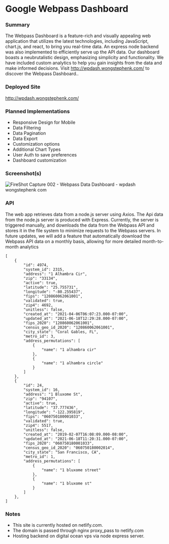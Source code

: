 # Google Webpass Dashboard

### Summary

The Webpass Dashboard is a feature-rich and visually appealing web application that utilizes the latest technologies, including JavaScript, chart.js, and react, to bring you real-time data. An express node backend was also implemented to efficiently serve up the API data. Our dashboard boasts a neubrutalistic design, emphasizing simplicity and functionality. We have included custom analytics to help you gain insights from the data and make informed decisions. Visit http://wpdash.wongstephenk.com/ to discover the Webpass Dashboard..

### Deployed Site

http://wpdash.wongstephenk.com/

### Planned Implementations

- Responsive Design for Mobile
- Data Filtering
- Data Pagination
- Data Export
- Customization options
- Additional Chart Types
- User Auth to save preferences
- Dashboard customization

### Screenshot(s)

![FireShot Capture 002 - Webpass Data Dashboard - wpdash wongstephenk com](https://user-images.githubusercontent.com/20288105/209023251-f31d50b9-ee79-4b65-8e9a-427872a33787.jpg)

### API

The web app retrieves data from a node.js server using Axios. The Api data from the node.js server is produced with Express. Currently, the server is triggered manually, and downloads the data from the Webpass API and stores it in the file system to minimize requests to the Webpass servers. In future updates, we will add a feature that automatically download the Webpass API data on a monthly basis, allowing for more detailed month-to-month analytics

```
[
    {
        "id": 4974,
        "system_id": 2315,
        "address": "1 Alhambra Cir",
        "zip": "33134",
        "active": true,
        "latitude": "25.755731",
        "longitude": "-80.255437",
        "fips": "120860062061001",
        "validated": true,
        "zip4": 4692,
        "unitless": false,
        "created_at": "2021-04-06T06:07:23.000-07:00",
        "updated_at": "2021-06-18T12:29:28.000-07:00",
        "fips_2020": "120860062061001",
        "census_geo_id_2020": "120860062061001",
        "city_state": "Coral Gables, FL",
        "metro_id": 3,
        "address_permutations": [
            {
                "name": "1 alhambra cir"
            },
            {
                "name": "1 alhambra circle"
            }
        ]
    },
    {
        "id": 24,
        "system_id": 16,
        "address": "1 Bluxome St",
        "zip": "94107",
        "active": true,
        "latitude": "37.777436",
        "longitude": "-122.395819",
        "fips": "060750180001033",
        "validated": true,
        "zip4": 5517,
        "unitless": false,
        "created_at": "2019-02-07T16:08:09.000-08:00",
        "updated_at": "2021-06-18T11:20:31.000-07:00",
        "fips_2020": "060750180001033",
        "census_geo_id_2020": "060750180002014",
        "city_state": "San Francisco, CA",
        "metro_id": 1,
        "address_permutations": [
            {
                "name": "1 bluxome street"
            },
            {
                "name": "1 bluxome st"
            }
        ]
    },
]
```

### Notes

- This site is currently hosted on netlify.com.
- The domain is passed through nginx proxy_pass to netlify.com
- Hosting backend on digital ocean vps via node express server.